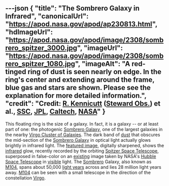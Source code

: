 ---json
{
  "title": "The Sombrero Galaxy in Infrared",
  "canonicalUrl": "https://apod.nasa.gov/apod/ap230813.html",
  "hdImageUrl": "https://apod.nasa.gov/apod/image/2308/sombrero_spitzer_3000.jpg",
  "imageUrl": "https://apod.nasa.gov/apod/image/2308/sombrero_spitzer_1080.jpg",
  "imageAlt": "A red-tinged ring of dust is seen nearly on edge. In the ring's center and extending around the frame, blue gas and stars are shown. Please see the explanation for more detailed information.",
  "credit": "**Credit:** [R. Kennicutt](https://www.as.arizona.edu/people/faculty/robert-kennicutt) ([Steward Obs.](http://www.as.arizona.edu/)) et al., [SSC](http://www.spitzer.caltech.edu/), [JPL](https://www.jpl.nasa.gov/), [Caltech](http://www.caltech.edu/), [NASA](https://www.nasa.gov/)"
}
---

This floating ring is the size of a galaxy. In fact, it is a galaxy -- or at least part of one: the photogenic [Sombrero Galaxy](http://messier.seds.org/m/m104.html), one of the largest galaxies in the nearby [Virgo Cluster of Galaxies](https://apod.nasa.gov/apod/ap050213.html). The dark band of [dust](https://apod.nasa.gov/apod/ap030706.html) that obscures the mid-section of the [Sombrero Galaxy](https://en.wikipedia.org/wiki/Sombrero_galaxy) in optical light actually glows brightly in infrared light. The [featured image](https://www.spitzer.caltech.edu/images/1419-ssc2005-11a-Spitzer-Spies-Spectacular-Sombrero), digitally sharpened, shows the [infrared](https://science.nasa.gov/ems/07_infraredwaves) glow, recently recorded by the orbiting [Spitzer Space Telescope](https://www.nasa.gov/mission_pages/spitzer/main/index.html), superposed in false-color on an [existing](https://apod.nasa.gov/apod/ap210514.html) image taken by NASA's [Hubble Space Telescope](https://www.nasa.gov/mission_pages/hubble/about) in [visible](https://science.nasa.gov/ems/09_visiblelight) light. The [Sombrero](https://en.wikipedia.org/wiki/Sombrero) Galaxy, also known as [M104](http://www.youtube.com/watch?v=GBB2xQe8nMw), spans about 50,000 [light years](https://spaceplace.nasa.gov/light-year/en/) across and lies 28 million light years away. [M104](https://apod.nasa.gov/apod/ap070505.html) can be seen with a small telescope in the direction of the constellation [Virgo](https://en.wikipedia.org/wiki/Virgo_(constellation)).
